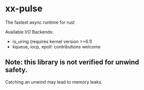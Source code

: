 # xx-pulse
The fastest async runtime for rust

Available I/O Backends:
- io_uring (requires kernel version >=6.1)
- kqueue, iocp, epoll: contributions welcome

## Note: this library is not verified for unwind safety.
Catching an unwind may lead to memory leaks.
